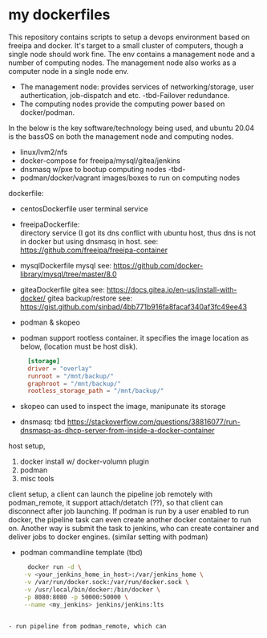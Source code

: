 # my dockerfiles

This repository contains scripts to setup a devops environment based on freeipa and docker. It's target to a small cluster of computers, though a single node should work fine. The env contains a management node and a number of computing nodes. The management node also works as a computer node in a single node env. 
- The management node:
  provides services of networking/storage, user authertication, job-dispatch and etc.  -tbd-Failover redundance. 
- The computing nodes 
  provide the computing power based on docker/podman.

In the below is the key software/technology being used, and ubuntu 20.04 is the bassOS on both the management node and computing nodes.
- linux/lvm2/nfs
- docker-compose for freeipa/mysql/gitea/jenkins
- dnsmasq w/pxe to bootup computing nodes -tbd-
- podman/docker/vagrant images/boxes to run on computing nodes

dockerfile: 
- centosDockerfile
  user terminal service

- freeipaDockerfile:   
  directory service (I got its dns conflict with ubuntu host, thus dns is not in docker but using dnsmasq in host.
  see: https://github.com/freeipa/freeipa-container
  
- mysqlDockerfile
  mysql see: https://github.com/docker-library/mysql/tree/master/8.0

- giteaDockerfile
  gitea see: https://docs.gitea.io/en-us/install-with-docker/
  gitea backup/restore see: https://gist.github.com/sinbad/4bb771b916fa8facaf340af3fc49ee43

- podman & skopeo
- podman support rootless container. it specifies the image location as below, (location must be host disk).
  ```toml
    [storage]
    driver = "overlay"
    runroot = "/mnt/backup/"
    graphroot = "/mnt/backup/"
    rootless_storage_path = "/mnt/backup/"
  ````
- skopeo can used to inspect the image, manipunate its storage
  
- dnsmasq:
  tbd https://stackoverflow.com/questions/38816077/run-dnsmasq-as-dhcp-server-from-inside-a-docker-container

host setup,
1. docker install w/ docker-volumn plugin
2. podman
3. misc tools

client setup,
a client can launch the pipeline job remotely with podman_remote, it support attach/detatch (??), so that client can disconnect after job launching. 
If podman is run by a user enabled to run docker, the pipeline task can even create another docker container to run on. 
Another way is submit the task to jenkins, who can create container and deliver jobs to docker engines. (similar setting with podman)
- podman commandline template (tbd)
  ```sh
    docker run -d \
   -v <your_jenkins_home_in_host>:/var/jenkins_home \
   -v /var/run/docker.sock:/var/run/docker.sock \
   -v /usr/local/bin/docker:/bin/docker \
   -p 8080:8080 -p 50000:50000 \
   --name <my_jenkins> jenkins/jenkins:lts
 ```

- run pipeline from podman_remote, which can 
